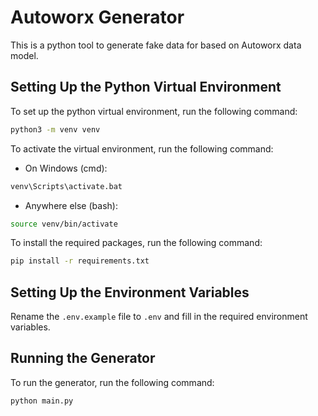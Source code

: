 # Autoworx Generator

This is a python tool to generate fake data for based on Autoworx data model.

## Setting Up the Python Virtual Environment

To set up the python virtual environment, run the following command:

```bash
python3 -m venv venv
```

To activate the virtual environment, run the following command:

- On Windows (cmd):

```cmd
venv\Scripts\activate.bat
```

- Anywhere else (bash):

```bash
source venv/bin/activate
```

To install the required packages, run the following command:

```bash
pip install -r requirements.txt
```

## Setting Up the Environment Variables

Rename the `.env.example` file to `.env` and fill in the required environment variables.

## Running the Generator

To run the generator, run the following command:

```bash
python main.py
```
